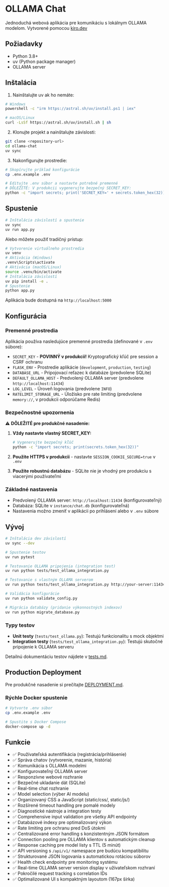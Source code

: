 # OLLAMA Chat

Jednoduchá webová aplikácia pre komunikáciu s lokálnym OLLAMA modelom.
Vytvorené pomocou [kiro.dev](https://kiro.dev)

## Požiadavky

- Python 3.8+
- uv (Python package manager)
- OLLAMA server

## Inštalácia

1. Nainštalujte uv ak ho nemáte:
```bash
# Windows
powershell -c "irm https://astral.sh/uv/install.ps1 | iex"

# macOS/Linux
curl -LsSf https://astral.sh/uv/install.sh | sh
```

2. Klonujte projekt a nainštalujte závislosti:
```bash
git clone <repository-url>
cd ollama-chat
uv sync
```

3. Nakonfigurujte prostredie:
```bash
# Skopírujte príklad konfigurácie
cp .env.example .env

# Editujte .env súbor a nastavte potrebné premenné
# DÔLEŽITÉ: V produkcii vygenerujte bezpečný SECRET_KEY:
python -c "import secrets; print('SECRET_KEY=' + secrets.token_hex(32))"
```

## Spustenie

```bash
# Inštalácia závislostí a spustenie
uv sync
uv run app.py
```

Alebo môžete použiť tradičný prístup:
```bash
# Vytvorenie virtuálneho prostredia
uv venv
# Aktivácia (Windows)
.venv\Scripts\activate
# Aktivácia (macOS/Linux)  
source .venv/bin/activate
# Inštalácia závislostí
uv pip install -e .
# Spustenie
python app.py
```

Aplikácia bude dostupná na `http://localhost:5000`

## Konfigurácia

### Premenné prostredia

Aplikácia používa nasledujúce premenné prostredia (definované v `.env` súbore):

- `SECRET_KEY` - **POVINNÝ v produkcii!** Kryptografický kľúč pre session a CSRF ochranu
- `FLASK_ENV` - Prostredie aplikácie (`development`, `production`, `testing`)
- `DATABASE_URL` - Pripojovací reťazec k databáze (predvolene SQLite)
- `DEFAULT_OLLAMA_HOST` - Predvolený OLLAMA server (predvolene `http://localhost:11434`)
- `LOG_LEVEL` - Úroveň logovania (predvolene `INFO`)
- `RATELIMIT_STORAGE_URL` - Úložisko pre rate limiting (predvolene `memory://`, v produkcii odporúčame Redis)

### Bezpečnostné upozornenia

⚠️ **DÔLEŽITÉ pre produkčné nasadenie:**

1. **Vždy nastavte vlastný SECRET_KEY:**
   ```bash
   # Vygenerujte bezpečný kľúč
   python -c "import secrets; print(secrets.token_hex(32))"
   ```

2. **Použite HTTPS v produkcii** - nastavte `SESSION_COOKIE_SECURE=true` v `.env`

3. **Použite robustnú databázu** - SQLite nie je vhodný pre produkciu s viacerými používateľmi

### Základné nastavenia

- Predvolený OLLAMA server: `http://localhost:11434` (konfigurovateľný)
- Databáza: SQLite v `instance/chat.db` (konfigurovateľná)
- Nastavenia možno zmeniť v aplikácii po prihlásení alebo v `.env` súbore

## Vývoj

```bash
# Inštalácia dev závislostí
uv sync --dev

# Spustenie testov
uv run pytest

# Testovanie OLLAMA pripojenia (integration test)
uv run python tests/test_ollama_integration.py

# Testovanie s vlastným OLLAMA serverom
uv run python tests/test_ollama_integration.py http://your-server:11434

# Validácia konfigurácie
uv run python validate_config.py

# Migrácia databázy (pridanie výkonnostných indexov)
uv run python migrate_database.py
```

### Typy testov

- **Unit testy** (`tests/test_ollama.py`): Testujú funkcionalitu s mock objektmi
- **Integration testy** (`tests/test_ollama_integration.py`): Testujú skutočné pripojenie k OLLAMA serveru

Detailnú dokumentáciu testov nájdete v [tests.md](tests.md).

## Production Deployment

Pre produkčné nasadenie si prečítajte [DEPLOYMENT.md](DEPLOYMENT.md).

### Rýchle Docker spustenie

```bash
# Vytvorte .env súbor
cp .env.example .env

# Spustite s Docker Compose
docker-compose up -d
```

## Funkcie

- ✅ Používateľská autentifikácia (registrácia/prihlásenie)
- ✅ Správa chatov (vytvorenie, mazanie, história)
- ✅ Komunikácia s OLLAMA modelmi
- ✅ Konfigurovateľný OLLAMA server
- ✅ Responzívne webové rozhranie
- ✅ Bezpečné ukladanie dát (SQLite)
- ✅ Real-time chat rozhranie
- ✅ Model selection (výber AI modelu)
- ✅ Organizovaný CSS a JavaScript (static/css/, static/js/)
- ✅ Rozšírené timeout handling pre pomalé modely
- ✅ Diagnostické nástroje a integration testy
- ✅ Comprehensive input validation pre všetky API endpointy
- ✅ Databázové indexy pre optimalizovaný výkon
- ✅ Rate limiting pre ochranu pred DoS útokmi
- ✅ Centralizované error handling s konzistentným JSON formátom
- ✅ Connection pooling pre OLLAMA klientov s automatickým cleanup
- ✅ Response caching pre model listy s TTL (5 minút)
- ✅ API versioning s `/api/v1/` namespace pre budúcu kompatibilitu
- ✅ Strukturované JSON logovania s automatickou rotáciou súborov
- ✅ Health check endpointy pre monitoring systému
- ✅ Real-time OLLAMA server version display v užívateľskom rozhraní
- ✅ Pokročilé request tracking s correlation IDs
- ✅ Optimalizované UI s kompaktným layoutom (167px šírka)